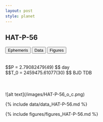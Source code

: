 ```yaml
---
layout: post
style: planet
---
```

<script src="../js/planets.js"></script>

## HAT-P-56

<!-- Tab links -->
<div class="tab">
<button class="tablinks" onclick="openCity(event, 'Ephemeris')">Ephemeris</button>
<button class="tablinks" onclick="openCity(event, 'Data')">Data</button>
<button class="tablinks" onclick="openCity(event, 'Figures')">Figures</button>
</div>

<!-- Tab content -->
<div id="Ephemeris" class="tabcontent" markdown="1">
<br/><br/>
$$P = 2.79082479(49) $$ day <br/>
$$T_0 = 2459475.61077(30) $$ BJD TDB
<br/><br/>
<br/><br/>
![alt text](/images/HAT-P-56_o_c.png)
</div>


<div id="Data" class="tabcontent" markdown="1">

{% include data/data_HAT-P-56.md %}

</div>

<div id="Figures" class="tabcontent" markdown="1">
{% include figures/figures_HAT-P-56.md %}
</div>


<script src="../js/tabs.js"></script>


